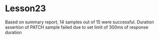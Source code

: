 # Lesson23
Based on summary report, 14 samples out of 15 were successful. Duration assertion of PATCH sample failed due to set limit of 300ms of response duration 
